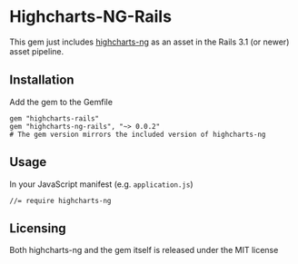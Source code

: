 # Highcharts-NG-Rails

This gem just includes [highcharts-ng](https://github.com/pablojim/highcharts-ng) as an asset in the Rails 3.1 (or newer) asset pipeline.

## Installation

Add the gem to the Gemfile

    gem "highcharts-rails"
    gem "highcharts-ng-rails", "~> 0.0.2"
    # The gem version mirrors the included version of highcharts-ng

## Usage

In your JavaScript manifest (e.g. `application.js`)

    //= require highcharts-ng

## Licensing

Both highcharts-ng and the gem itself is released under the MIT license

